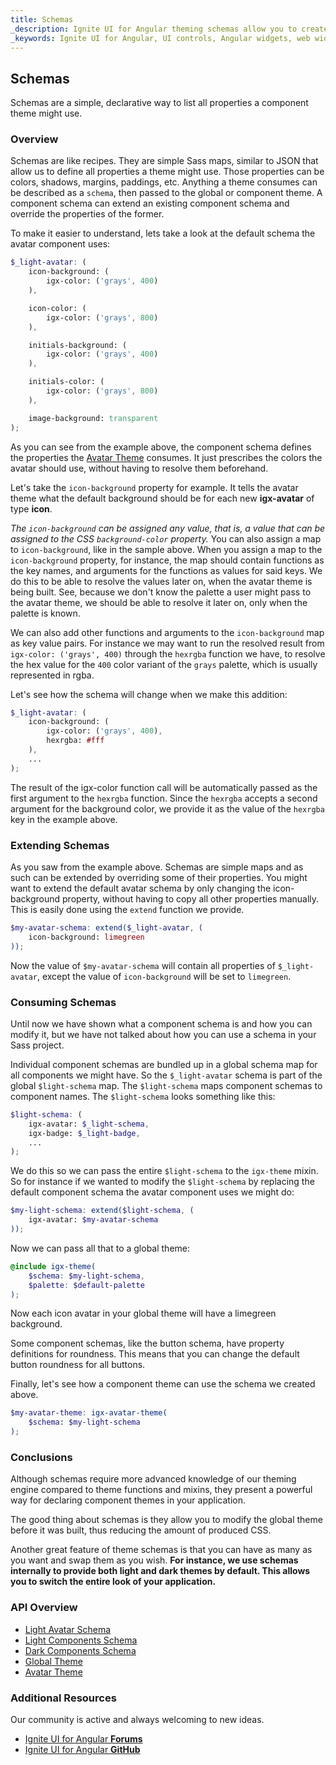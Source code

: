 ```yaml
---
title: Schemas
_description: Ignite UI for Angular theming schemas allow you to create recipes for component themes.
_keywords: Ignite UI for Angular, UI controls, Angular widgets, web widgets, UI widgets, Angular, Native Angular Components Suite, Native Angular Controls, Native Angular Components Library 
---
```


## Schemas
<p class="highlight">Schemas are a simple, declarative way to list all properties a component theme might use.</p>

<div class="divider--half"></div>

### Overview
Schemas are like recipes. They are simple Sass maps, similar to JSON that allow us to define all properties a theme might use. Those properties can be colors, shadows, margins, paddings, etc. Anything a theme consumes can be described as a `schema`, then passed to the global or component theme. A component schema can extend an existing component schema and override the properties of the former.

To make it easier to understand, lets take a look at the default schema the avatar component uses:

```scss
$_light-avatar: (
    icon-background: (
        igx-color: ('grays', 400)
    ),

    icon-color: (
        igx-color: ('grays', 800)
    ),

    initials-background: (
        igx-color: ('grays', 400)
    ),

    initials-color: (
        igx-color: ('grays', 800)
    ),

    image-background: transparent
);
```

As you can see from the example above, the component schema defines the properties the [Avatar Theme]({environment:sassApiUrl}/index.html#function-igx-avatar-theme) consumes. It just prescribes the colors the avatar should use, without having to resolve them beforehand.

Let's take the `icon-background` property for example. It tells the avatar theme what the default background should be for each new __igx-avatar__ of type __icon__. 

*The `icon-background` can be assigned any value, that is, a value that can be assigned to the CSS `background-color` property.* You can also assign a map to `icon-background`, like in the sample above. When you assign a map to the `icon-background` property, for instance, the map should contain functions as the key names, and arguments for the functions as values for said keys. We do this to be able to resolve the values later on, when the avatar theme is being built. See, because we don't know the palette a user might pass to the avatar theme, we should be able to resolve it later on, only when the palette is known.

We can also add other functions and arguments to the `icon-background` map as key value pairs. For instance we may want to run the resolved result from `igx-color: ('grays', 400)` through the `hexrgba` function we have, to resolve the hex value for the `400` color variant of the `grays` palette, which is usually represented in rgba. 

Let's see how the schema will change when we make this addition:

```scss
$_light-avatar: (
    icon-background: (
        igx-color: ('grays', 400),
        hexrgba: #fff
    ),
    ...
);
```
The result of the igx-color function call will be automatically passed as the first argument to the `hexrgba` function. Since the `hexrgba` accepts a second argument for the background color, we provide it as the value of the `hexrgba` key in the example above.

<div class="divider"></div>

### Extending Schemas
As you saw from the example above. Schemas are simple maps and as such can be extended by overriding some of their properties. You might want to extend the default avatar schema by only changing the icon-background property, without having to copy all other properties manually. This is easily done using the `extend` function we provide.

```scss
$my-avatar-schema: extend($_light-avatar, (
    icon-background: limegreen
));
```

Now the value of `$my-avatar-schema` will contain all properties of `$_light-avatar`, except the value of `icon-background` will be set to `limegreen`.

### Consuming Schemas
Until now we have shown what a component schema is and how you can modify it, but we have not talked about how you can use a schema in your Sass project. 

Individual component schemas are bundled up in a global schema map for all components we might have. So the `$_light-avatar` schema is part of the global `$light-schema` map. The `$light-schema` maps component schemas to component names. The `$light-schema` looks something like this:

```scss
$light-schema: (
    igx-avatar: $_light-schema,
    igx-badge: $_light-badge,
    ...
);
```

We do this so we can pass the entire `$light-schema` to the `igx-theme` mixin. So for instance if we wanted to modify the `$light-schema` by replacing the default component schema the avatar component uses we might do:

```scss
$my-light-schema: extend($light-schema, (
    igx-avatar: $my-avatar-schema
));
```

Now we can pass all that to a global theme:

```scss
@include igx-theme(
    $schema: $my-light-schema,
    $palette: $default-palette
);
```

Now each icon avatar in your global theme will have a limegreen background.

Some component schemas, like the button schema, have property definitions for roundness. This means that you can change the default button roundness for all buttons.

Finally, let's see how a component theme can use the schema we created above.

```scss
$my-avatar-theme: igx-avatar-theme(
    $schema: $my-light-schema
);
```
### Conclusions

Although schemas require more advanced knowledge of our theming engine compared to theme functions and mixins, they present a powerful way for declaring component themes in your application. 

The good thing about schemas is they allow you to modify the global theme before it was built, thus reducing the amount of produced CSS.

Another great feature of theme schemas is that you can have as many as you want and swap them as you wish. **For instance, we use schemas internally to provide both light and dark themes by default. This allows you to switch the entire look of your application.**

### API Overview
* [Light Avatar Schema]({environment:sassApiUrl}/index.html#variable-_light-avatar)
* [Light Components Schema]({environment:sassApiUrl}/index.html#variable-light-schema)
* [Dark Components Schema]({environment:sassApiUrl}/index.html#variable-dark-schema)
* [Global Theme]({environment:sassApiUrl}/index.html#mixin-igx-theme)
* [Avatar Theme]({environment:sassApiUrl}/index.html#function-igx-avatar-theme)

### Additional Resources
<div class="divider--half"></div>

Our community is active and always welcoming to new ideas.
* [Ignite UI for Angular **Forums**](https://www.infragistics.com/community/forums/f/ignite-ui-for-angular)
* [Ignite UI for Angular **GitHub**](https://github.com/IgniteUI/igniteui-angular)
